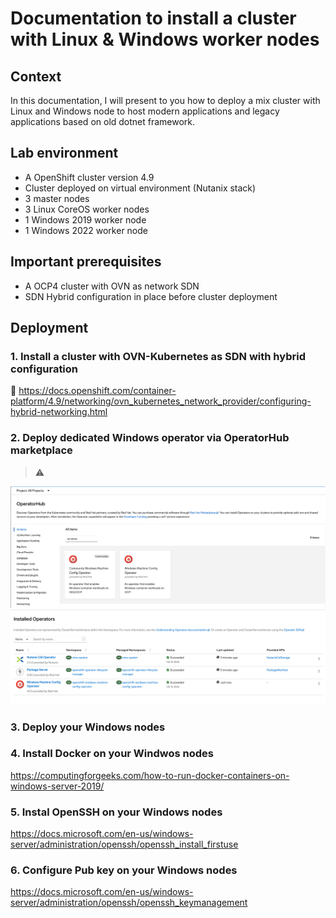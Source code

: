# Documentation to install a cluster with Linux & Windows worker nodes

## Context

In this documentation, I will present to you how to deploy a mix cluster with Linux and Windows node to host modern applications and legacy applications based on old dotnet framework.

## Lab environment

- A OpenShift cluster version 4.9
- Cluster deployed on virtual environment (Nutanix stack)
- 3 master nodes
- 3 Linux CoreOS worker nodes
- 1 Windows 2019 worker node
- 1 Windows 2022 worker node 

## Important prerequisites 

- A OCP4 cluster with OVN as network SDN
- SDN Hybrid configuration in place before cluster deployment 

## Deployment

### 1. Install a cluster with OVN-Kubernetes as SDN with hybrid configuration  
:memo: https://docs.openshift.com/container-platform/4.9/networking/ovn_kubernetes_network_provider/configuring-hybrid-networking.html  

### 2. Deploy dedicated Windows operator via OperatorHub marketplace

> :warning: 

![Windows Operator](images/windows_operator.png)
![Windows Operator](images/operator.png)

### 3. Deploy your Windows nodes

### 4. Install Docker on your Windwos nodes  
https://computingforgeeks.com/how-to-run-docker-containers-on-windows-server-2019/

### 5. Instal OpenSSH on your Windows nodes  
https://docs.microsoft.com/en-us/windows-server/administration/openssh/openssh_install_firstuse

### 6. Configure Pub key on your Windows nodes  
https://docs.microsoft.com/en-us/windows-server/administration/openssh/openssh_keymanagement
